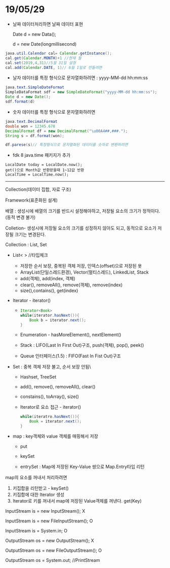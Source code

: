 # 19/05/29

- 날짜 데이터처리하면 날짜 데이터 표현

  Date d = new Data();

  d = new Date(longmillisecond)

```java
java.util.Calendar cal= Calendar.getInstance();
cal.get(Calendar.MONTH)+1 //현재 월 
cal.set(2019,4,31)//5월 31일 설정 
cal.add(Calendar.DATE, 1)// 6월 1일로 만들려면 
```



- 날자 데이터를 특정 형식으로 문자열화하려면 : yyyy-MM-dd hh:mm:ss

```java
java.text.SimpleDateFormat
SimpleDataFormat sdf = new SimpleDateFormat("yyyy-MM-dd hh:mm:ss");
Date d = new Date();
sdf.format(d)
```



- 숫자 데이터를 특정 형식으로 문자열화하려면

```java
java.text.DecimalFormat
double won = 12345.678
DecimalFormat df = new DecimalFormat("\u00A4##,###.");
String s = df.format(won);

df.parese(s)// 특정형식으로 문자열화된 데이터를 숫자로 변환하려면
```



- fdk 8 java.time 패키지가 추가

```
LocalDate today = LocalDate.now();
get()으로 Month값 반환받을때 1~12값 반환
LocalTime = LocalTime.now();
```



---



Collection(데이터 집합, 자료 구조)

Framework(표준화된 설계)



배열 : 생성시에 배열의 크기를 반드시 설정해야하고, 저장될 요소의 크기가 정적이다.(동적 변경 불가)

Colletion- 생성시에 저장될 요소의 크기를 성정하지 않아도 되고, 동적으로 요소가 저장될 크기는 변경된다.



Collection : List, Set

- List< > //타입체크

  - 저장한 순서 보장, 중복된 객체 저장, 인덱스(offset)으로 저장된 욧
  - ArrayList(단일스레드환경), Vector(멀티스레드), LinkedList, Stack
  - add(객체), add(index, 객체)
  -  clear(), removeAll(), remove(객체), remove(index)
  - size(),contains(), get(index)

- Iterator - iterator()

  - ```java
    Iterator<Book> 
    while(iterator.hasNext()){
    	Book b = iterator.next();
    }
    ```

  - Enumeration - hasMoreElement(), nextElement()

  -  Stack : LIFO(Last In First Out)구조, push(객체), pop(), peek()

  - Queue 인터페이스(1.5) : FIFO(Fast In Fist Out)구조 

- Set  : 중복 객체 저장 불고, 순서 보장 안됨\

  - Hashset, TreeSet

  - add(), remove(), removeAll(), clear()

  - constains(), toArray(), size()

  - Iterator로 요소 접근 - iterator()

    ```java
    while(iteratro.hasNext()){
    	Book = iterator.next();
    }
    ```

- map : key객체와 value 객체를 매핑해서 저장

  - put

  - keySet

  - entrySet : Map에 저장된 Key-Value 쌍으로 Map.Entry타입 리턴

    

map의 요소를 꺼내서 처리하려면

1.  키집합을 리턴받고 - keySet()
2. 키집합에 대한 Iterator 생성
3. Iterator로 키를 꺼내서 map에 저장된 Value객체를 꺼낸다.  get(Key)





InputStream is = new InputStream(); X

InputStream is = new FileInputStream(); O

InputStream is = System.in; O



OutputStream os = new OutputStream(); X

OutputStream os = new FileOutputStream(); O

OutputStream os = System.out; //PrintStream